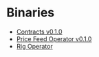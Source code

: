 


# Binaries

- [Contracts v0.1.0](https://github.com/Rig-Labs/the-rig/releases/tag/v0.1.0)
- [Price Feed Operator v0.1.0](https://github.com/Rig-Labs/rig-price-feed-operator/releases/tag/v0.1.0)
- [Rig Operator](https://github.com/Rig-Labs/rig-operator/releases/tag/v0.1.0)